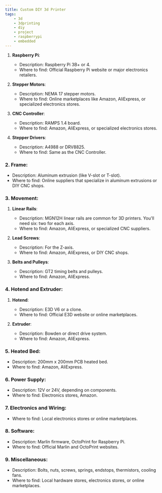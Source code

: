 ```yaml
---
title: Custom DIY 3d Printer
tags:
    - 3d
    - 3dprinting
    - diy
    - project
    - raspberrypi
    - embedded
---
```


1. **Raspberry Pi**:
    
    - Description: Raspberry Pi 3B+ or 4.
    - Where to find: Official Raspberry Pi website or major electronics retailers.
2. **Stepper Motors**:
    
    - Description: NEMA 17 stepper motors.
    - Where to find: Online marketplaces like Amazon, AliExpress, or specialized electronics stores.
3. **CNC Controller**:
    
    - Description: RAMPS 1.4 board.
    - Where to find: Amazon, AliExpress, or specialized electronics stores.
4. **Stepper Drivers**:
    
    - Description: A4988 or DRV8825.
    - Where to find: Same as the CNC Controller.

### 2. **Frame**:

- Description: Aluminum extrusion (like V-slot or T-slot).
- Where to find: Online suppliers that specialize in aluminum extrusions or DIY CNC shops.

### 3. **Movement**:

1. **Linear Rails**:
    
    - Description: MGN12H linear rails are common for 3D printers. You'll need six: two for each axis.
    - Where to find: Amazon, AliExpress, or specialized CNC suppliers.
2. **Lead Screws**:
    
    - Description: For the Z-axis.
    - Where to find: Amazon, AliExpress, or DIY CNC shops.
3. **Belts and Pulleys**:
    
    - Description: GT2 timing belts and pulleys.
    - Where to find: Amazon, AliExpress.

### 4. **Hotend and Extruder**:

1. **Hotend**:
    
    - Description: E3D V6 or a clone.
    - Where to find: Official E3D website or online marketplaces.
2. **Extruder**:
    
    - Description: Bowden or direct drive system.
    - Where to find: Amazon, AliExpress.

### 5. **Heated Bed**:

- Description: 200mm x 200mm PCB heated bed.
- Where to find: Amazon, AliExpress.

### 6. **Power Supply**:

- Description: 12V or 24V, depending on components.
- Where to find: Electronics stores, Amazon.

### 7. **Electronics and Wiring**:

- Where to find: Local electronics stores or online marketplaces.

### 8. **Software**:

- Description: Marlin firmware, OctoPrint for Raspberry Pi.
- Where to find: Official Marlin and OctoPrint websites.

### 9. **Miscellaneous**:

- Description: Bolts, nuts, screws, springs, endstops, thermistors, cooling fans.
- Where to find: Local hardware stores, electronics stores, or online marketplaces.